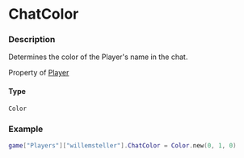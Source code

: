 # ChatColor

### Description

Determines the color of the Player's name in the chat.

Property of [Player](/classes/Player/)

#### Type

`Color`

### Example

```lua
game["Players"]["willemsteller"].ChatColor = Color.new(0, 1, 0)
```
